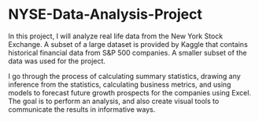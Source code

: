 # NYSE-Data-Analysis-Project

In this project, I will analyze real life data from the New York Stock Exchange. A subset of a large dataset is provided by Kaggle that contains historical financial data from S&P 500 companies. A smaller subset of the data was used for the project.

I go through the process of calculating summary statistics, drawing any inference from the statistics, calculating business metrics, and using models to forecast future growth prospects for the companies using Excel. The goal is to perform an analysis, and also create visual tools to communicate the results in informative ways. 
